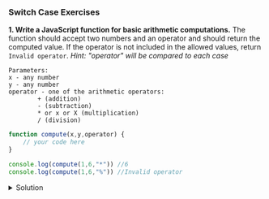 ### Switch Case Exercises
**1. Write a JavaScript function for basic arithmetic computations.** The function should accept two numbers and an operator and should return the computed value. If the operator is not included in the allowed values, return `Invalid operator`. _Hint: "operator" will be compared to each case_
```
Parameters:
x - any number
y - any number
operator - one of the arithmetic operators:
        + (addition)
        - (subtraction)
        * or x or X (multiplication)
        / (division)
```
```javascript
function compute(x,y,operator) {
    // your code here
}

console.log(compute(1,6,"*")) //6
console.log(compute(1,6,"%")) //Invalid operator
```

<details>
<summary>Solution</summary>
<p>

```javascript
function compute(x,y,operator) {
    let answer;
    // checking if x and y are numbers is optional
    if(isNaN(x) || isNaN(y)) {
        return "Invalid number";
    }

    switch (operator) {
        case "+":
            answer = x + y;
            break;
        case "-":
            answer = x - y;
            break;
        case "*":
        case "x":
        case "X":
            answer = x * y;
            break;
        case "/":
            answer = x / y;
            break;
        default:
            answer = "Invalid operator";
    }
    return answer;
}

console.log(compute(1,6,"*")); //6
```

</p>
</details>
